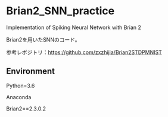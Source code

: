 # Brian2_SNN_practice
Implementation of Spiking Neural Network with Brian 2

Brian2を用いたSNNのコード。

参考レポジトリ：https://github.com/zxzhijia/Brian2STDPMNIST

## Environment

Python=3.6

Anaconda

Brian2==2.3.0.2
